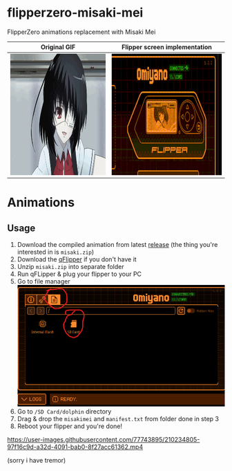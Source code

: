 # flipperzero-misaki-mei
FlipperZero animations replacement with Misaki Mei

Original GIF                                                 |  Flipper screen implementation
:-----------------------------------------------------------:|:---------------------------------------------------:
<img src = "img/mm.gif" width="500" height="281"/>          |  <img src = "img/fmm.gif" width="500" height="281"/>

# Animations
## Usage 
1. Download the compiled animation from latest [release](https://github.com/meth1337/flipperzero-misaki-mei/releases/latest) (the thing you're interested in is `misaki.zip`)
2. Download the [qFlipper](https://flipperzero.one/update) if you don't have it
3. Unzip `misaki.zip` into separate folder
4. Run qFLipper & plug your flipper to your PC
5. Go to file manager <br><img src = "img/ss1.png" width="500" height="281"/>
6. Go to `/SD Card/dolphin` directory
7. Drag & drop the `misakimei` and  `manifest.txt` from folder done in step 3
8. Reboot your flipper and you're done!

https://user-images.githubusercontent.com/77743895/210234805-97f16c9d-a32d-4091-bab0-8f27acc61362.mp4

(sorry i have tremor)

